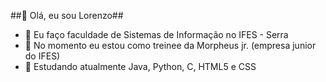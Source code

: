 ##👋 Olá, eu sou Lorenzo##
- 🌱 Eu faço faculdade de Sistemas de Informação no IFES - Serra
- 💞️ No momento eu estou como treinee da Morpheus jr. (empresa junior do IFES)
- 🐛 Estudando atualmente Java, Python, C, HTML5 e CSS

<!---
loPeixoto/loPeixoto is a ✨ special ✨ repository because its `README.md` (this file) appears on your GitHub profile.
You can click the Preview link to take a look at your changes.
--->

